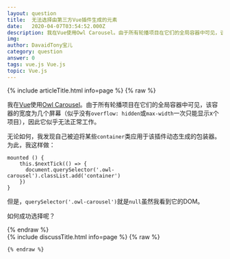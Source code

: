 ```yaml
---
layout: question
title:  无法选择由第三方Vue插件生成的元素
date:   2020-04-07T03:54:52.000Z
description: 我在Vue使用Owl Carousel。由于所有轮播项目在它们的全局容器中可见，该容器的宽度为几个屏幕（似乎没有overflow  hidden或max-...
img: 
author: DavaidTony宝儿
category: question
answer: 0
tags: vue.js Vue.js
topic: Vue.js
---
```

<div class="article-root">
  <div class="article">
    {% include articleTitle.html info=page %}
    {% raw %}
    <div class="article-content"><p><font style="vertical-align: inherit;"><font style="vertical-align: inherit;">我在</font></font><a href="https://www.npmjs.com/package/vue-owl-carousel" rel="nofollow noreferrer"><font style="vertical-align: inherit;"><font style="vertical-align: inherit;">Vue</font></font></a><font style="vertical-align: inherit;"><font style="vertical-align: inherit;">使用</font><a href="https://www.npmjs.com/package/vue-owl-carousel" rel="nofollow noreferrer"><font style="vertical-align: inherit;">Owl Carousel</font></a><font style="vertical-align: inherit;">。</font><font style="vertical-align: inherit;">由于所有轮播项目在它们的全局容器中可见，该容器的宽度为几个屏幕（似乎没有</font></font><code>overflow: hidden</code><font style="vertical-align: inherit;"><font style="vertical-align: inherit;">或</font></font><code>max-width</code><font style="vertical-align: inherit;"><font style="vertical-align: inherit;">一次只能显示x个项目）</font><font style="vertical-align: inherit;">，因此它似乎无法正常工作</font><font style="vertical-align: inherit;">。</font></font></p>

<p><font style="vertical-align: inherit;"><font style="vertical-align: inherit;">无论如何，我发现自己被迫将某些</font></font><code>container</code><font style="vertical-align: inherit;"><font style="vertical-align: inherit;">类应用于该插件动态生成的包装器。</font><font style="vertical-align: inherit;">为此，我这样做：</font></font></p>

<pre><code>mounted () {<font></font>
    this.$nextTick(() =&gt; {<font></font>
      document.querySelector('.owl-carousel').classList.add('container')<font></font>
    })<font></font>
}<font></font>
</code></pre>

<p><font style="vertical-align: inherit;"><font style="vertical-align: inherit;">但是，</font></font><code>querySelector('.owl-carousel')</code><font style="vertical-align: inherit;"><font style="vertical-align: inherit;">就是</font></font><code>null</code><font style="vertical-align: inherit;"><font style="vertical-align: inherit;">虽然我看到它的DOM。</font></font></p>

<p><font style="vertical-align: inherit;"><font style="vertical-align: inherit;">如何成功选择呢？</font></font></p></div>
    {% endraw %}
  </div>

  <div class="discuss-wrapper">
    {% include discussTitle.html info=page %}
    {% raw %}
    
    {% endraw %}
  </div>
<div>
